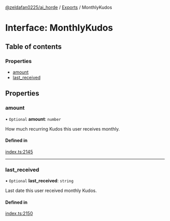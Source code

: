 [@zeldafan0225/ai_horde](../README.md) / [Exports](../modules.md) / MonthlyKudos

# Interface: MonthlyKudos

## Table of contents

### Properties

- [amount](MonthlyKudos.md#amount)
- [last\_received](MonthlyKudos.md#last_received)

## Properties

### amount

• `Optional` **amount**: `number`

How much recurring Kudos this user receives monthly.

#### Defined in

[index.ts:2145](https://github.com/ZeldaFan0225/ai_horde/blob/4b01aad/index.ts#L2145)

___

### last\_received

• `Optional` **last\_received**: `string`

Last date this user received monthly Kudos.

#### Defined in

[index.ts:2150](https://github.com/ZeldaFan0225/ai_horde/blob/4b01aad/index.ts#L2150)
